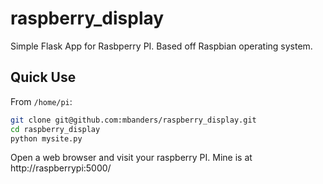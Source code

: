 # raspberry_display
Simple Flask App for Rasbperry PI. Based off Raspbian operating system.

Quick Use
---------
From `/home/pi`:
```sh
git clone git@github.com:mbanders/raspberry_display.git
cd raspberry_display
python mysite.py
```

Open a web browser and visit your raspberry PI.  Mine is at http://raspberrypi:5000/
